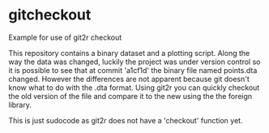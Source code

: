 gitcheckout
===========

Example for use of git2r checkout

This repository contains a binary dataset and a plotting script. Along the way the data was changed, luckily the project
was under version control so it is possible to see that at commit 'a1cf1d' the binary file named points.dta changed. 
However the differences are not apparent because git doesn't know what to do with the .dta format. Using git2r you
can quickly checkout the old version of the file and compare it to the new using the the foreign library.

This is just sudocode as git2r does not have a 'checkout' function yet. 
